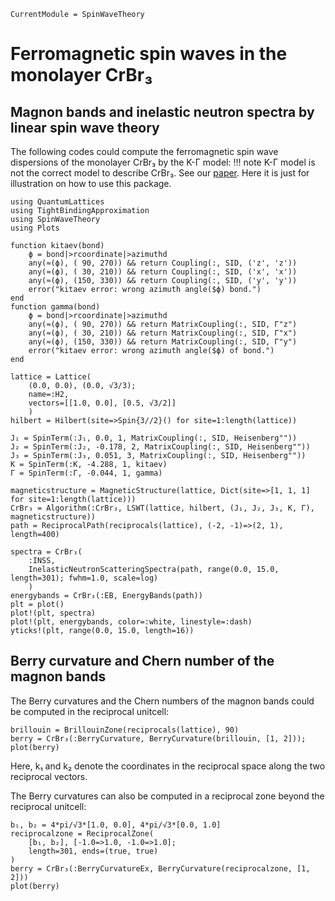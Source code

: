 ```@meta
CurrentModule = SpinWaveTheory
```

# Ferromagnetic spin waves in the monolayer CrBr₃

## Magnon bands and inelastic neutron spectra by linear spin wave theory

The following codes could compute the ferromagnetic spin wave dispersions of the monolayer CrBr₃ by the K-Γ model:
!!! note
    K-Γ model is not the correct model to describe CrBr₃. See our [paper](https://journals.aps.org/prb/abstract/10.1103/PhysRevB.104.L020402). Here it is just for illustration on how to use this package.


```@example CrBr3
using QuantumLattices
using TightBindingApproximation
using SpinWaveTheory
using Plots

function kitaev(bond)
    ϕ = bond|>rcoordinate|>azimuthd
    any(≈(ϕ), ( 90, 270)) && return Coupling(:, SID, ('z', 'z'))
    any(≈(ϕ), ( 30, 210)) && return Coupling(:, SID, ('x', 'x'))
    any(≈(ϕ), (150, 330)) && return Coupling(:, SID, ('y', 'y'))
    error("kitaev error: wrong azimuth angle($ϕ) bond.")
end
function gamma(bond)
    ϕ = bond|>rcoordinate|>azimuthd
    any(≈(ϕ), ( 90, 270)) && return MatrixCoupling(:, SID, Γ"z")
    any(≈(ϕ), ( 30, 210)) && return MatrixCoupling(:, SID, Γ"x")
    any(≈(ϕ), (150, 330)) && return MatrixCoupling(:, SID, Γ"y")
    error("kitaev error: wrong azimuth angle($ϕ) of bond.")
end

lattice = Lattice(
    (0.0, 0.0), (0.0, √3/3);
    name=:H2,
    vectors=[[1.0, 0.0], [0.5, √3/2]]
    )
hilbert = Hilbert(site=>Spin{3//2}() for site=1:length(lattice))

J₁ = SpinTerm(:J₁, 0.0, 1, MatrixCoupling(:, SID, Heisenberg""))
J₂ = SpinTerm(:J₂, -0.178, 2, MatrixCoupling(:, SID, Heisenberg""))
J₃ = SpinTerm(:J₃, 0.051, 3, MatrixCoupling(:, SID, Heisenberg""))
K = SpinTerm(:K, -4.288, 1, kitaev)
Γ = SpinTerm(:Γ, -0.044, 1, gamma)

magneticstructure = MagneticStructure(lattice, Dict(site=>[1, 1, 1] for site=1:length(lattice)))
CrBr₃ = Algorithm(:CrBr₃, LSWT(lattice, hilbert, (J₁, J₂, J₃, K, Γ), magneticstructure))
path = ReciprocalPath(reciprocals(lattice), (-2, -1)=>(2, 1), length=400)

spectra = CrBr₃(
    :INSS,
    InelasticNeutronScatteringSpectra(path, range(0.0, 15.0, length=301); fwhm=1.0, scale=log)
    )
energybands = CrBr₃(:EB, EnergyBands(path))
plt = plot()
plot!(plt, spectra)
plot!(plt, energybands, color=:white, linestyle=:dash)
yticks!(plt, range(0.0, 15.0, length=16))
```

## Berry curvature and Chern number of the magnon bands
The Berry curvatures and the Chern numbers of the magnon bands could be computed in the reciprocal unitcell:
```@example CrBr3
brillouin = BrillouinZone(reciprocals(lattice), 90)
berry = CrBr₃(:BerryCurvature, BerryCurvature(brillouin, [1, 2]));
plot(berry)
```
Here, k₁ and k₂ denote the coordinates in the reciprocal space along the two reciprocal vectors.

The Berry curvatures can also be computed in a reciprocal zone beyond the reciprocal unitcell:
```@example CrBr3
b₁, b₂ = 4*pi/√3*[1.0, 0.0], 4*pi/√3*[0.0, 1.0]
reciprocalzone = ReciprocalZone(
    [b₁, b₂], [-1.0=>1.0, -1.0=>1.0];
    length=301, ends=(true, true)
)
berry = CrBr₃(:BerryCurvatureEx, BerryCurvature(reciprocalzone, [1, 2]))
plot(berry)
```
